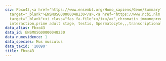 ```yaml
---
csv: Fbxo43,<a href="https://www.ensembl.org/Homo_sapiens/Gene/Summary?db=core;g=ENSMUSG00000048230"
  target="_blank">ENSMUSG00000048230</a>,<a href="https://www.ncbi.nlm.nih.gov/pubmed/25450459"
  target="_blank"><i class="fas fa-file"></i></a>",chromatin immunoprecipitation assay,direct
  interaction,prime adult stage, testis, Spermatocyte,,,transcriptional regulation,
data_alias: Fbxo43
data_id: ENSMUSG00000048230
data_numevidence: 1
data_species: Mus musculus
data_taxid: '10090'
title: Fbxo43
---
```


